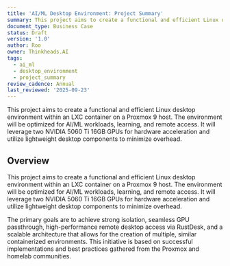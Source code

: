```yaml
---
title: 'AI/ML Desktop Environment: Project Summary'
summary: This project aims to create a functional and efficient Linux desktop environment within an LXC container on a Proxmox 9 host, optimized for AI/ML workloads.
document_type: Business Case
status: Draft
version: '1.0'
author: Roo
owner: Thinkheads.AI
tags:
  - ai_ml
  - desktop_environment
  - project_summary
review_cadence: Annual
last_reviewed: '2025-09-23'
---
```

This project aims to create a functional and efficient Linux desktop environment within an LXC container on a Proxmox 9 host. The environment will be optimized for AI/ML workloads, learning, and remote access. It will leverage two NVIDIA 5060 Ti 16GB GPUs for hardware acceleration and utilize lightweight desktop components to minimize overhead.

## Overview
This project aims to create a functional and efficient Linux desktop environment within an LXC container on a Proxmox 9 host. The environment will be optimized for AI/ML workloads, learning, and remote access. It will leverage two NVIDIA 5060 Ti 16GB GPUs for hardware acceleration and utilize lightweight desktop components to minimize overhead.

The primary goals are to achieve strong isolation, seamless GPU passthrough, high-performance remote desktop access via RustDesk, and a scalable architecture that allows for the creation of multiple, similar containerized environments. This initiative is based on successful implementations and best practices gathered from the Proxmox and homelab communities.
